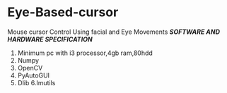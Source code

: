 # Eye-Based-cursor
Mouse cursor Control Using facial and Eye Movements
***SOFTWARE AND HARDWARE SPECIFICATION***
1. Minimum pc with i3 processor,4gb ram,80hdd
2. Numpy
3. OpenCV
4. PyAutoGUI
5. Dlib
6.Imutils
